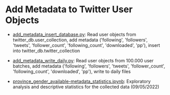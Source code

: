 # Add Metadata to Twitter User Objects

- [add_metadata_insert_database.py](https://github.com/politusanalytics/add-metadata-insert-database/blob/main/add_metadata_insert_database.py): Read user objects from twitter_db.user_collection, add metadata ('following', 'followers', 'tweets', 'follower_count', 'following_count', 'downloaded', 'pp'), insert into twitter_db.twitter_collection

- [add_metadata_write_daily.py](https://github.com/politusanalytics/add-metadata-insert-database/blob/main/add_metadata_write_daily.py): Read user objects from 100.000 user batches, add metadata ('following', 'followers', 'tweets', 'follower_count', 'following_count', 'downloaded', 'pp'), write to daily files

- [province_gender_available-metadata_statistics.ipynb](https://github.com/politusanalytics/add-metadata-to-twitter-user-objects/blob/main/province_gender_available-metadata_statistics.ipynb): Exploratory analysis and descriptive statistics for the collected data (09/05/2022)
